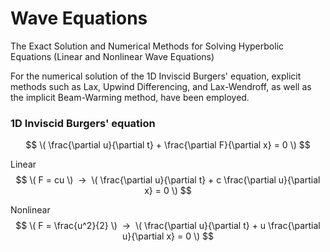 # Wave Equations
The Exact Solution and Numerical Methods for Solving Hyperbolic Equations (Linear and Nonlinear Wave Equations)

For the numerical solution of the 1D Inviscid Burgers' equation, explicit methods such as Lax, Upwind Differencing, and Lax-Wendroff, as well as the implicit Beam-Warming method, have been employed.

### 1D Inviscid Burgers' equation
$$ \( \frac{\partial u}{\partial t} + \frac{\partial F}{\partial x} = 0 \) $$

Linear 
$$ \( F = cu \)  ->  \( \frac{\partial u}{\partial t} + c \frac{\partial u}{\partial x} = 0 \) $$

Nonlinear 
$$ \( F = \frac{u^2}{2} \)  ->  \( \frac{\partial u}{\partial t} + u \frac{\partial u}{\partial x} = 0 \) $$  
